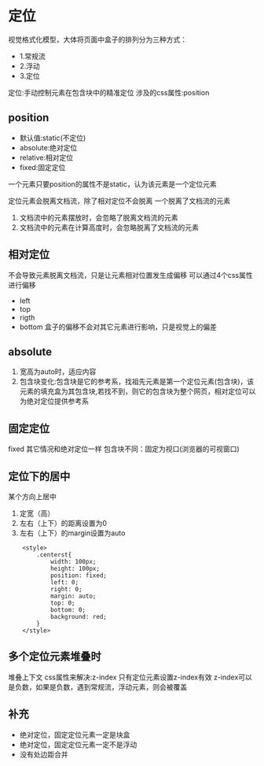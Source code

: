 # 定位
视觉格式化模型，大体将页面中盒子的排列分为三种方式：
- 1.常规流
- 2.浮动
- 3.定位

定位:手动控制元素在包含块中的精准定位
涉及的css属性:position

## position

- 默认值:static(不定位)
- absolute:绝对定位
- relative:相对定位
- fixed:固定定位

一个元素只要position的属性不是static，认为该元素是一个定位元素

定位元素会脱离文档流，除了相对定位不会脱离
一个脱离了文档流的元素
1. 文档流中的元素摆放时，会忽略了脱离文档流的元素
2. 文档流中的元素在计算高度时，会忽略脱离了文档流的元素

## 相对定位
不会导致元素脱离文档流，只是让元素相对位置发生成偏移
可以通过4个css属性进行偏移
- left
- top
- rigth
- bottom
盒子的偏移不会对其它元素进行影响，只是视觉上的偏差


## absolute
1. 宽高为auto时，适应内容
2. 包含块变化:包含块是它的参考系，找祖先元素是第一个定位元素(包含块)，该元素的填充盒为其包含块,若找不到，则它的包含块为整个网页，相对定位可以为绝对定位提供参考系

## 固定定位
fixed
其它情况和绝对定位一样
包含块不同：固定为视口(浏览器的可视窗口)


## 定位下的居中

某个方向上居中
1. 定宽（高）
2. 左右（上下）的距离设置为0
3. 左右（上下）的margin设置为auto

```
    <style>
        .centerst{
            width: 100px;
            height: 100px;
            position: fixed;
            left: 0;
            right: 0;
            margin: auto;
            top: 0;
            bottom: 0;
            background: red;
        }
    </style>
```

## 多个定位元素堆叠时
堆叠上下文
css属性来解决:z-index
只有定位元素设置z-index有效
z-index可以是负数，如果是负数，遇到常规流，浮动元素，则会被覆盖

## 补充
- 绝对定位，固定定位元素一定是块盒
- 绝对定位，固定定位元素一定不是浮动
- 没有处边距合并
